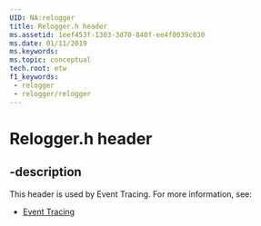 ```yaml
---
UID: NA:relogger
title: Relogger.h header
ms.assetid: 1eef453f-1303-3d70-840f-ee4f0039c030
ms.date: 01/11/2019
ms.keywords: 
ms.topic: conceptual
tech.root: etw
f1_keywords:
 - relogger
 - relogger/relogger
---
```


# Relogger.h header


## -description

This header is used by Event Tracing. For more information, see:

- [Event Tracing](../_etw/index.md)

